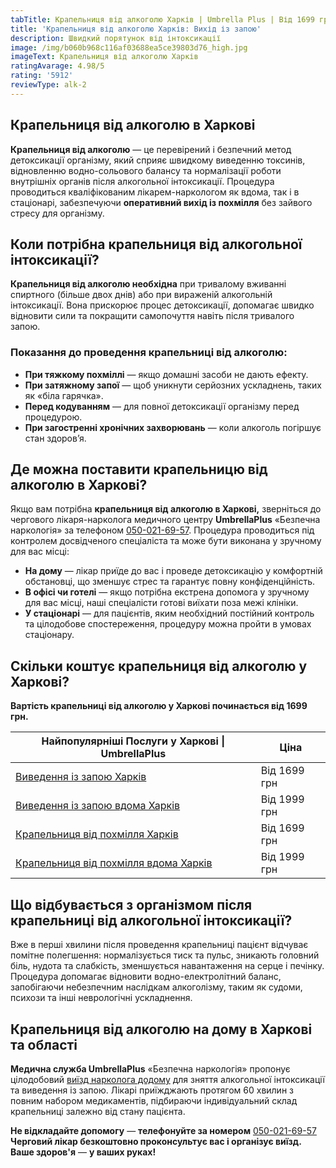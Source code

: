 ```yaml
---
tabTitle: Крапельниця від алкоголю Харків | Umbrella Plus | Від 1699 грн
title: 'Крапельниця від алкоголю Харків: Вихід із запою'
description: Швидкий порятунок від інтоксикації
image: /img/b060b968c116af03688ea5ce39803d76_high.jpg
imageText: Крапельниця від алкоголю Харків
ratingAvarage: 4.98/5
rating: '5912'
reviewType: alk-2
---
```


## Крапельниця від алкоголю в Харкові

**Крапельниця від алкоголю** — це перевірений і безпечний метод детоксикації організму, який сприяє швидкому виведенню токсинів, відновленню водно-сольового балансу та нормалізації роботи внутрішніх органів після алкогольної інтоксикації. Процедура проводиться кваліфікованим лікарем-наркологом як вдома, так і в стаціонарі, забезпечуючи **оперативний вихід із похмілля** без зайвого стресу для організму.

## Коли потрібна крапельниця від алкогольної інтоксикації?

**Крапельниця від алкоголю необхідна** при тривалому вживанні спиртного (більше двох днів) або при вираженій алкогольній інтоксикації. Вона прискорює процес детоксикації, допомагає швидко відновити сили та покращити самопочуття навіть після тривалого запою.

### Показання до проведення крапельниці від алкоголю:

* **При тяжкому похміллі** — якщо домашні засоби не дають ефекту.
* **При затяжному запої** — щоб уникнути серйозних ускладнень, таких як «біла гарячка».
* **Перед кодуванням** — для повної детоксикації організму перед процедурою.
* **При загостренні хронічних захворювань** — коли алкоголь погіршує стан здоров’я.

## Де можна поставити крапельницю від алкоголю в Харкові?

Якщо вам потрібна **крапельниця від алкоголю в Харкові,** зверніться до чергового лікаря-нарколога медичного центру **UmbrellaPlus** «Безпечна наркологія» за телефоном [050-021-69-57](tel:0500216957). Процедура проводиться під контролем досвідченого спеціаліста та може бути виконана у зручному для вас місці:

* **На дому** — лікар приїде до вас і проведе детоксикацію у комфортній обстановці, що зменшує стрес та гарантує повну конфіденційність.
* **В офісі чи готелі** — якщо потрібна екстрена допомога у зручному для вас місці, наші спеціалісти готові виїхати поза межі клініки.
* **У стаціонарі** — для пацієнтів, яким необхідний постійний контроль та цілодобове спостереження, процедуру можна пройти в умовах стаціонару.

## Скільки коштує крапельниця від алкоголю у Харкові?

**Вартість крапельниці від алкоголю у Харкові починається від 1699 грн.**

| Найпопулярніші Послуги у Харкові \| UmbrellaPlus                                  | Ціна         |
| --------------------------------------------------------------------------------- | ------------ |
| [Виведення із запою Харків](Vivod-iz-zapoia-kharkiv-ua)                           | Від 1699 грн |
| [Виведення із запою вдома Харків](Vivod-iz-zapoia-na-domy-kharkiv-ua)             | Від 1999 грн |
| [Крапельниця від похмілля Харків](Kapelnica_ot_alkogola_kharkiv-ua)               | Від 1699 грн |
| [Крапельниця від похмілля вдома Харків](Kapelnica_ot_alkogola_na_domy_kharkiv_ua) | Від 1999 грн |

## Що відбувається з організмом після крапельниці від алкогольної інтоксикації?

Вже в перші хвилини після проведення крапельниці пацієнт відчуває помітне полегшення: нормалізується тиск та пульс, зникають головний біль, нудота та слабкість, зменшується навантаження на серце і печінку. Процедура допомагає відновити водно-електролітний баланс, запобігаючи небезпечним наслідкам алкоголізму, таким як судоми, психози та інші неврологічні ускладнення.

## Крапельниця від алкоголю на дому в Харкові та області

**Медична служба UmbrellaPlus** «Безпечна наркологія» пропонує цілодобовий [виїзд нарколога додому](https://umbrella-plus.com.ua/uk/kharkiv/vivod-iz-zapoia-na-domy-kharkiv-ua/) для зняття алкогольної інтоксикації та виведення із запою. Лікарі приїжджають протягом 60 хвилин з повним набором медикаментів, підбираючи індивідуальний склад крапельниці залежно від стану пацієнта.

**Не відкладайте допомогу** — **телефонуйте за номером** [050-021-69-57](tel:0500216957) **Черговий лікар безкоштовно проконсультує вас і організує виїзд.** **Ваше здоров'я** — **у ваших руках!**
